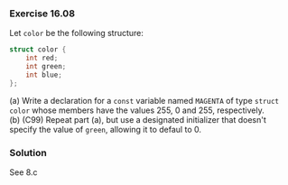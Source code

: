 ### Exercise 16.08

Let `color` be the following structure:

```c
struct color {
    int red;
    int green;
    int blue;
};
```

(a) Write a declaration for a `const` variable named `MAGENTA` of type `struct
color` whose members have the values 255, 0 and 255, respectively.  
(b) (C99) Repeat part (a), but use a designated initializer that doesn't specify
the value of `green`, allowing it to defaul to 0.

### Solution
See 8.c

